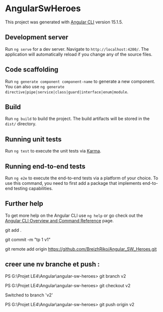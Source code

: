 # AngularSwHeroes

This project was generated with [Angular CLI](https://github.com/angular/angular-cli) version 15.1.5.

## Development server

Run `ng serve` for a dev server. Navigate to `http://localhost:4200/`. The application will automatically reload if you change any of the source files.

## Code scaffolding

Run `ng generate component component-name` to generate a new component. You can also use `ng generate directive|pipe|service|class|guard|interface|enum|module`.

## Build

Run `ng build` to build the project. The build artifacts will be stored in the `dist/` directory.

## Running unit tests

Run `ng test` to execute the unit tests via [Karma](https://karma-runner.github.io).

## Running end-to-end tests

Run `ng e2e` to execute the end-to-end tests via a platform of your choice. To use this command, you need to first add a package that implements end-to-end testing capabilities.

## Further help

To get more help on the Angular CLI use `ng help` or go check out the [Angular CLI Overview and Command Reference](https://angular.io/cli) page.



git add .

git commit -m "tp 1 v1"

git remote add origin https://github.com/BreizhRiko/Angular_SW_Heroes.git


## creer une nv branche et push :
PS G:\Projet LE4\Angular\angular-sw-heroes> git branch v2

PS G:\Projet LE4\Angular\angular-sw-heroes> git checkout v2

Switched to branch 'v2'

PS G:\Projet LE4\Angular\angular-sw-heroes> git push origin v2 

